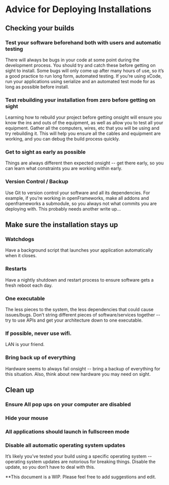 # Advice for Deploying Installations

## Checking your builds

### Test your software beforehand both with users and automatic testing

There will always be bugs in your code at some point during the development process. You should try and catch these before getting on sight to install. Some bugs will only come up after many hours of use, so it’s a good practice to run long form, automated testing. If you’re using xCode, run your applications using serialize and an automated test mode for as long as possible before install. 

### Test rebuilding your installation from zero before getting on sight

Learning how to rebuild your project before getting onsight will ensure you know the ins and outs of the equipment, as well as allow you to test all your equipment. Gather all the computers, wires, etc that you will be using and try rebuilding it. This will help you ensure all the cables and equipment are working, and you can debug the build process quickly.  

### Get to sight as early as possible 

Things are always different then expected onsight -- get there early, so you can learn what constraints you are working within early. 

### Version Control / Backup
Use Git to version control your software and all its dependencies. For example, if you’re working in openFrameworks, make all addons and openframeworks a submodule, so you always not what commits you are deploying with. This probably needs another write up...

## Make sure the installation stays up

### Watchdogs

Have a background script that launches your application automatically when it closes. 

### Restarts

Have a nightly shutdown and restart process to ensure software gets a fresh reboot each day.  

### One executable 

The less pieces to the system, the less dependencies that could cause issues/bugs. Don’t string different pieces of software/services together -- try to use APIs and get your architecture down to one executable. 

### If possible, never use wifi. 

LAN is your friend. 

### Bring back up of everything

Hardware seems to always fail onsight -- bring a backup of everything for this situation. Also, think about new hardware you may need on sight. 

## Clean up 

### Ensure All pop ups on your computer are disabled

### Hide your mouse

### All applications should launch in fullscreen mode

### Disable all automatic operating system updates

It’s likely you’ve tested your build using a specific operating system -- operating system updates are notorious for breaking things. Disable the update, so you don’t have to deal with this. 

**This document is a WIP. Please feel free to add suggestions and edit. 





